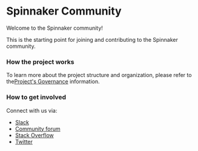 # Spinnaker Community

Welcome to the Spinnaker community!

This is the starting point for joining and contributing to the Spinnaker community.

### How the project works

To learn more about the project structure and organization, please refer to the[Project's Governance](governance.md) information.

### How to get involved

Connect with us via:

* [Slack](https://spinnakerteam.slack.com/)
* [Community forum](https://community.spinnaker.io/)
* [Stack Overflow](https://stackoverflow.com/questions/tagged/spinnaker)
* [Twitter](https://twitter.com/spinnakerio)